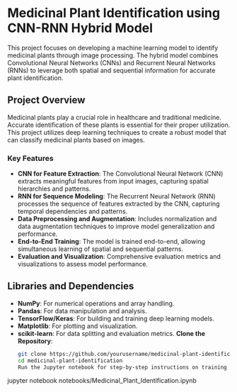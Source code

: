 # Medicinal Plant Identification using CNN-RNN Hybrid Model

This project focuses on developing a machine learning model to identify medicinal plants through image processing. The hybrid model combines Convolutional Neural Networks (CNNs) and Recurrent Neural Networks (RNNs) to leverage both spatial and sequential information for accurate plant identification.

## Project Overview

Medicinal plants play a crucial role in healthcare and traditional medicine. Accurate identification of these plants is essential for their proper utilization. This project utilizes deep learning techniques to create a robust model that can classify medicinal plants based on images.

### Key Features
- **CNN for Feature Extraction**: The Convolutional Neural Network (CNN) extracts meaningful features from input images, capturing spatial hierarchies and patterns.
- **RNN for Sequence Modeling**: The Recurrent Neural Network (RNN) processes the sequence of features extracted by the CNN, capturing temporal dependencies and patterns.
- **Data Preprocessing and Augmentation**: Includes normalization and data augmentation techniques to improve model generalization and performance.
- **End-to-End Training**: The model is trained end-to-end, allowing simultaneous learning of spatial and sequential patterns.
- **Evaluation and Visualization**: Comprehensive evaluation metrics and visualizations to assess model performance.

## Libraries and Dependencies

- **NumPy**: For numerical operations and array handling.
- **Pandas**: For data manipulation and analysis.
- **TensorFlow/Keras**: For building and training deep learning models.
- **Matplotlib**: For plotting and visualization.
- **scikit-learn**: For data splitting and evaluation metrics.
  **Clone the Repository**:
   ```bash
   git clone https://github.com/yourusername/medicinal-plant-identification.git
   cd medicinal-plant-identification
  Run the Jupyter notebook for step-by-step instructions on training and evaluating the model:
jupyter notebook notebooks/Medicinal_Plant_Identification.ipynb 
